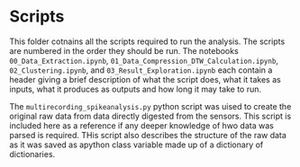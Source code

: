# Scripts

This folder cotnains all the scripts required to run the analysis. The scripts are numbered in the order they should be run. The notebooks `00_Data_Extraction.ipynb`, `01_Data_Compression_DTW_Calculation.ipynb`, `02_Clustering.ipynb`, and `03_Result_Exploration.ipynb` each contain a header giving a brief description of what the script does, what it takes as inputs, what it produces as outputs and how long it may take to run.

The `multirecording_spikeanalysis.py` python script was uised to create the original raw data from data directly digested from the sensors. This script is included here as a reference if any deeper knowledge of hwo data was parsed is required. THis script also describes the structure of the raw data as it was saved as apython class variable made up of a dictionary of dictionaries.

